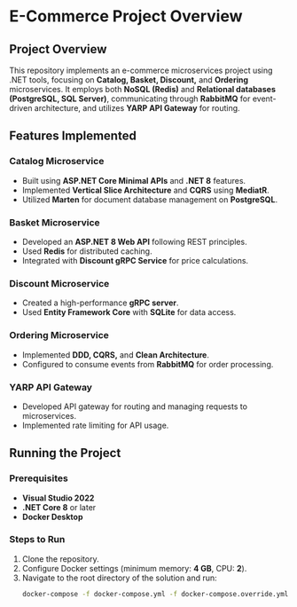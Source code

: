 # E-Commerce Project Overview

## Project Overview
This repository implements an e-commerce microservices project using .NET tools, focusing on **Catalog, Basket, Discount,** and **Ordering** microservices. It employs both **NoSQL (Redis)** and **Relational databases (PostgreSQL, SQL Server)**, communicating through **RabbitMQ** for event-driven architecture, and utilizes **YARP API Gateway** for routing.

## Features Implemented

### Catalog Microservice
- Built using **ASP.NET Core Minimal APIs** and **.NET 8** features.
- Implemented **Vertical Slice Architecture** and **CQRS** using **MediatR**.
- Utilized **Marten** for document database management on **PostgreSQL**.

### Basket Microservice
- Developed an **ASP.NET 8 Web API** following REST principles.
- Used **Redis** for distributed caching.
- Integrated with **Discount gRPC Service** for price calculations.

### Discount Microservice
- Created a high-performance **gRPC server**.
- Used **Entity Framework Core** with **SQLite** for data access.

### Ordering Microservice
- Implemented **DDD, CQRS,** and **Clean Architecture**.
- Configured to consume events from **RabbitMQ** for order processing.

### YARP API Gateway
- Developed API gateway for routing and managing requests to microservices.
- Implemented rate limiting for API usage.

## Running the Project

### Prerequisites
- **Visual Studio 2022**
- **.NET Core 8** or later
- **Docker Desktop**

### Steps to Run
1. Clone the repository.
2. Configure Docker settings (minimum memory: **4 GB**, CPU: **2**).
3. Navigate to the root directory of the solution and run:
   ```bash
   docker-compose -f docker-compose.yml -f docker-compose.override.yml up -d
